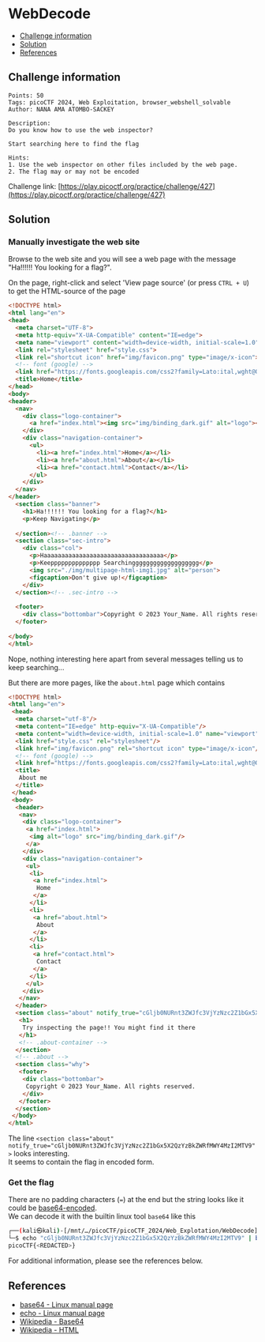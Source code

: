 # WebDecode

- [Challenge information](#challenge-information)
- [Solution](#solution)
- [References](#references)

## Challenge information
```
Points: 50
Tags: picoCTF 2024, Web Exploitation, browser_webshell_solvable
Author: NANA AMA ATOMBO-SACKEY

Description:
Do you know how to use the web inspector?

Start searching here to find the flag

Hints:
1. Use the web inspector on other files included by the web page.
2. The flag may or may not be encoded
```
Challenge link: [https://play.picoctf.org/practice/challenge/427](https://play.picoctf.org/practice/challenge/427)

## Solution

### Manually investigate the web site

Browse to the web site and you will see a web page with the message "Ha!!!!!! You looking for a flag?".

On the page,  right-click and select 'View page source' (or press `CTRL + U`) to get the HTML-source of the page
```html
<!DOCTYPE html>
<html lang="en">
<head>
  <meta charset="UTF-8">
  <meta http-equiv="X-UA-Compatible" content="IE=edge">
  <meta name="viewport" content="width=device-width, initial-scale=1.0">
  <link rel="stylesheet" href="style.css">
  <link rel="shortcut icon" href="img/favicon.png" type="image/x-icon">
  <!-- font (google) -->
  <link href="https://fonts.googleapis.com/css2?family=Lato:ital,wght@0,400;0,700;1,400&display=swap" rel="stylesheet">
  <title>Home</title>
</head>
<body>
<header>
  <nav>
    <div class="logo-container">
      <a href="index.html"><img src="img/binding_dark.gif" alt="logo"></a>
    </div>
    <div class="navigation-container">
      <ul>
        <li><a href="index.html">Home</a></li>
        <li><a href="about.html">About</a></li>
        <li><a href="contact.html">Contact</a></li>
      </ul>
    </div>
  </nav>
</header>
  <section class="banner">
    <h1>Ha!!!!!! You looking for a flag?</h1>
    <p>Keep Navigating</p>
  
  </section><!-- .banner -->
  <section class="sec-intro">
    <div class="col">
      <p>Haaaaaaaaaaaaaaaaaaaaaaaaaaaaaaaaaa</p>
      <p>Keepppppppppppppp Searchinggggggggggggggggggg</p>
      <img src="./img/multipage-html-img1.jpg" alt="person">
      <figcaption>Don't give up!</figcaption>
    </div>
  </section><!-- .sec-intro -->
  
  <footer>
    <div class="bottombar">Copyright © 2023 Your_Name. All rights reserved.</div>
  </footer>
  
</body>
</html>
```
Nope, nothing interesting here apart from several messages telling us to keep searching...

But there are more pages, like the `about.html` page which contains
```html
<!DOCTYPE html>
<html lang="en">
 <head>
  <meta charset="utf-8"/>
  <meta content="IE=edge" http-equiv="X-UA-Compatible"/>
  <meta content="width=device-width, initial-scale=1.0" name="viewport"/>
  <link href="style.css" rel="stylesheet"/>
  <link href="img/favicon.png" rel="shortcut icon" type="image/x-icon"/>
  <!-- font (google) -->
  <link href="https://fonts.googleapis.com/css2?family=Lato:ital,wght@0,400;0,700;1,400&amp;display=swap" rel="stylesheet"/>
  <title>
   About me
  </title>
 </head>
 <body>
  <header>
   <nav>
    <div class="logo-container">
     <a href="index.html">
      <img alt="logo" src="img/binding_dark.gif"/>
     </a>
    </div>
    <div class="navigation-container">
     <ul>
      <li>
       <a href="index.html">
        Home
       </a>
      </li>
      <li>
       <a href="about.html">
        About
       </a>
      </li>
      <li>
       <a href="contact.html">
        Contact
       </a>
      </li>
     </ul>
    </div>
   </nav>
  </header>
  <section class="about" notify_true="cGljb0NURnt3ZWJfc3VjYzNzc2Z1bGx5X2QzYzBkZWRfMWY4MzI2MTV9">
   <h1>
    Try inspecting the page!! You might find it there
   </h1>
   <!-- .about-container -->
  </section>
  <!-- .about -->
  <section class="why">
   <footer>
    <div class="bottombar">
     Copyright © 2023 Your_Name. All rights reserved.
    </div>
   </footer>
  </section>
 </body>
</html>
```
The line `<section class="about" notify_true="cGljb0NURnt3ZWJfc3VjYzNzc2Z1bGx5X2QzYzBkZWRfMWY4MzI2MTV9">` looks interesting.  
It seems to contain the flag in encoded form.

### Get the flag

There are no padding characters (`=`) at the end but the string looks like it could be [base64-encoded](https://en.wikipedia.org/wiki/Base64).  
We can decode it with the builtin linux tool `base64` like this
```bash
┌──(kali㉿kali)-[/mnt/…/picoCTF/picoCTF_2024/Web_Explotation/WebDecode]
└─$ echo "cGljb0NURnt3ZWJfc3VjYzNzc2Z1bGx5X2QzYzBkZWRfMWY4MzI2MTV9" | base64 -d                     
picoCTF{<REDACTED>}  
```

For additional information, please see the references below.

## References

- [base64 - Linux manual page](https://man7.org/linux/man-pages/man1/base64.1.html)
- [echo - Linux manual page](https://man7.org/linux/man-pages/man1/echo.1.html)
- [Wikipedia - Base64](https://en.wikipedia.org/wiki/Base64)
- [Wikipedia - HTML](https://en.wikipedia.org/wiki/HTML)
